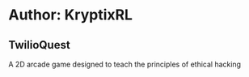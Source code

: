 # Author: KryptixRL

## TwilioQuest
A 2D arcade game designed to teach the principles of ethical hacking
